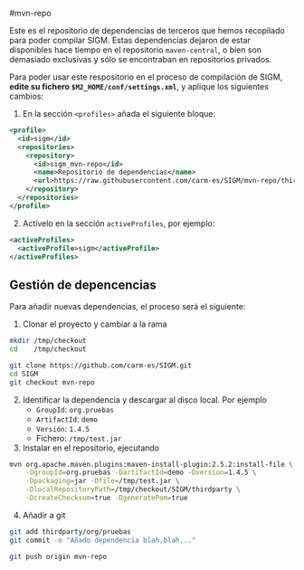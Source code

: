 
#mvn-repo

Este es el repositorio de dependencias de terceros que hemos recopilado para poder compilar SIGM. Estas dependencias dejaron de estar disponibles hace tiempo en el repositorio `maven-central`, o bien son demasiado exclusivas y sólo se encontraban en repositorios privados.

Para poder usar este respositorio en el proceso de compilación de SIGM, **edite su fichero `$M2_HOME/conf/settings.xml`**, y aplique los siguientes cambios:

1. En la sección `<profiles>` añada el siguiente bloque:
``` xml
<profile>
  <id>sigm</id>
  <repositories>
    <repository>
      <id>sigm_mvn-repo</id>
      <name>Repositorio de dependencias</name>
      <url>https://raw.githubusercontent.com/carm-es/SIGM/mvn-repo/thirdparty</url>
    </repository>
  </repositories>
</profile>
``` 
2. Actívelo en la sección `activeProfiles`, por ejemplo:
``` xml
<activeProfiles>
  <activeProfile>sigm</activeProfile>
</activeProfiles>
```


## Gestión de depencencias

Para añadir nuevas dependencias, el proceso será el siguiente:

1. Clonar el proyecto y cambiar a la rama
``` bash
mkdir /tmp/checkout
cd    /tmp/checkout

git clone https://github.com/carm-es/SIGM.git
cd SIGM
git checkout mvn-repo
```
2. Identificar la dependencia y descargar al disco local. Por ejemplo 
	* `GroupId`: `org.pruebas`
	* `ArtifactId`: `demo`
	* `Versión`: `1.4.5`
	* Fichero: `/tmp/test.jar`
3. Instalar en el repositorio, ejecutando
``` bash
mvn org.apache.maven.plugins:maven-install-plugin:2.5.2:install-file \
    -DgroupId=org.pruebas -DartifactId=demo -Dversion=1.4.5 \
    -Dpackaging=jar -Dfile=/tmp/test.jar \
    -DlocalRepositoryPath=/tmp/checkout/SIGM/thirdparty \
    -DcreateChecksum=true -DgeneratePom=true
``` 
4. Añadir a git
``` bash
git add thirdparty/org/pruebas
git commit -m "Añado dependencia blah,blah..."

git push origin mvn-repo
``` 

